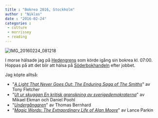 ```yaml
---
title : "Bokrea 2016, Stockholm"
author : "Niklas"
date : "2016-02-24"
categories : 
 - culture
 - morrissey
 - reading
---
```


![IMG_20160224_081218](https://niklasblog.com/wp-content/IMG_20160224_081218-1024x1024.jpg)

I morse hälsade jag på [Hedengrens](http://www.hedengrens.se) som körde igång sin bokrea kl. 07:00. Hoppas på att det blir att hälsa på [Söderbokhandeln](http://soderbokhandeln.blogspot.se) efter jobbet.

Jag köpte alltså:

- "_[A Light That Never Goes Out: The Enduring Saga of The Smiths](https://www.goodreads.com/book/show/13531064-a-light-that-never-goes-out)_" av Tony Fletcher
- "_[Ut ur skuggan En kritisk granskning av sverigedemokraterna](https://www.goodreads.com/book/show/17705134-ut-ur-skuggan-en-kritisk-granskning-av-sverigedemokraterna)_" av Mikael Ekman och Daniel Poohl
- "_[Undergångaren](https://www.goodreads.com/book/show/28477130-underg-ngaren)_" av Thomas Bernhard
- "_[Magic Words: The Extraordinary Life of Alan Moore](https://www.goodreads.com/book/show/18222975-magic-words)_" av Lance Parkin
